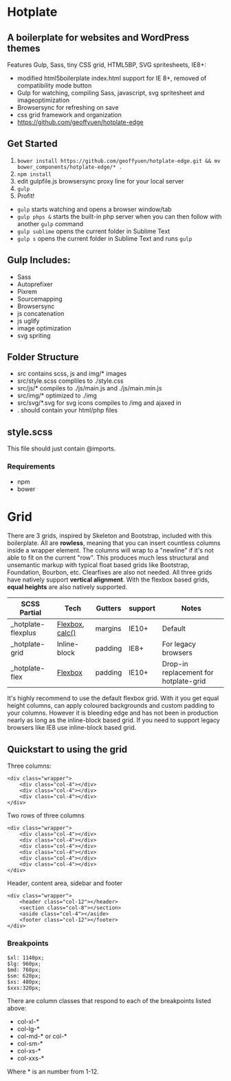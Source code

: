 # Hotplate

## A boilerplate for websites and WordPress themes

Features Gulp, Sass, tiny CSS grid, HTML5BP, SVG spritesheets, IE8+:

- modified html5boilerplate index.html support for IE 8+, removed of compatibility mode button
- Gulp for watching, compiling Sass, javascript, svg spritesheet and imageoptimization
- Browsersync for refreshing on save
- css grid framework and organization
- https://github.com/geoffyuen/hotplate-edge

## Get Started

1. `bower install https://github.com/geoffyuen/hotplate-edge.git && mv bower_components/hotplate-edge/* .`
2. `npm install`
3. edit gulpfile.js browsersync proxy line for your local server
4. `gulp`
5. Profit!

- `gulp` starts watching and opens a browser window/tab
- `gulp phps &` starts the built-in php server when you can then follow with another `gulp` command
- `gulp sublime` opens the current folder in Sublime Text
- `gulp s` opens the current folder in Sublime Text and runs `gulp`


## Gulp Includes:

- Sass
- Autoprefixer
- Pixrem
- Sourcemapping
- Browsersync
- js concatenation
- js uglify
- image optimization
- svg spriting

## Folder Structure

- *src* contains scss, js and img/* images
- src/style.scss compliles to ./style.css
- src/js/* compiles to ./js/main.js and ./js/main.min.js
- src/img/* optimized to ./img
- src/svg/*.svg for svg icons compiles to /img and ajaxed in
- . should contain your html/php files

## style.scss

This file should just contain @imports.

### Requirements

- npm
- bower

# Grid

There are 3 grids, inspired by Skeleton and Bootstrap, included with this boilerplate. All are **rowless**, meaning that you can insert countless columns inside a wrapper element. The columns will wrap to a "newline" if it's not able to fit on the current "row". This produces much less structural and unsemantic markup with typical float based grids like Bootstrap, Foundation, Bourbon, etc. Clearfixes are also not needed. All three grids have natively support **vertical alignment**. With the flexbox based grids, **equal heights** are also natively supported.

| SCSS Partial        | Tech                      | Gutters | support | Notes   |
|---------------------|---------------------------|---------|---------|---------|
| _hotplate-flexplus  | [Flexbox][1], [calc()][2] | margins | IE10+   | Default |
| _hotplate-grid      | Inline-block | padding    | IE8+    | For legacy browsers |
| _hotplate-flex      | [Flexbox][1] | padding    | IE10+   | Drop-in replacement for hotplate-grid |

It's highly recommend to use the default flexbox grid. With it you get equal height columns, can apply coloured backgrounds and custom padding to your columns. However it is bleeding edge and has not been in production nearly as long as the inline-block based grid. If you need to support legacy browsers like IE8 use inline-block based grid.

[1]: http://caniuse.com/#search=flexbox
[2]: http://caniuse.com/#search=calc

## Quickstart to using the grid

Three columns:

```
<div class="wrapper">
	<div class="col-4"></div>
	<div class="col-4"></div>
	<div class="col-4"></div>
</div>
```

Two rows of three columns

```
<div class="wrapper">
	<div class="col-4"></div>
	<div class="col-4"></div>
	<div class="col-4"></div>
	<div class="col-4"></div>
	<div class="col-4"></div>
	<div class="col-4"></div>
</div>
```

Header, content area, sidebar and footer

```
<div class="wrapper">
	<header class="col-12"></header>
	<section class="col-8"></section>
	<aside class="col-4"></aside>
	<footer class="col-12"></footer>
</div>
```

### Breakpoints

```
$xl: 1140px;
$lg: 960px;
$md: 768px;
$sm: 620px;
$xs: 480px;
$xxs:320px;
```

There are column classes that respond to each of the breakpoints listed above:

- col-xl-*
- col-lg-*
- col-md-* or col-*
- col-sm-*
- col-xs-*
- col-xxs-*

Where * is an number from 1-12.
